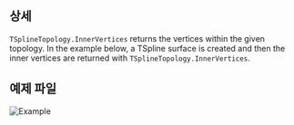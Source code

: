 <!--- Autodesk.DesignScript.Geometry.TSpline.TSplineTopology.InnerVertices --->
<!--- UZ7LZDBGWQPVR7727ZYQZDLUW55DWAGDHV5P5O7EVZL4HMD3B7TQ --->
## 상세
`TSplineTopology.InnerVertices` returns the vertices within the given topology. In the example below, a TSpline surface is created and then the inner vertices are returned with `TSplineTopology.InnerVertices`.

## 예제 파일

![Example](./UZ7LZDBGWQPVR7727ZYQZDLUW55DWAGDHV5P5O7EVZL4HMD3B7TQ_img.jpg)
